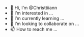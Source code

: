 - 👋 Hi, I’m @Christtiiann
- 👀 I’m interested in ...
- 🌱 I’m currently learning ...
- 💞️ I’m looking to collaborate on ...
- 📫 How to reach me ...

<!---
Christtiiann/Christtiiann is a ✨ special ✨ repository because its `README.md` (this file) appears on your GitHub profile.
You can click the Preview link to take a look at your changes.
--->
